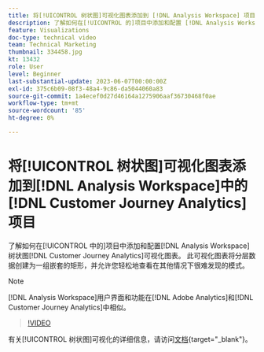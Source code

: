 ```yaml
---
title: 将[!UICONTROL 树状图]可视化图表添加到 [!DNL Analysis Workspace] 项目
description: 了解如何在[!UICONTROL 的]项目中添加和配置 [!DNL Analysis Workspace] 树状图 [!DNL Customer Journey Analytics]可视化图表。
feature: Visualizations
doc-type: technical video
team: Technical Marketing
thumbnail: 334458.jpg
kt: 13432
role: User
level: Beginner
last-substantial-update: 2023-06-07T00:00:00Z
exl-id: 375c6b09-08f3-48a4-9c86-da5044060a83
source-git-commit: 1a4ecef0d27d46164a1275906aaf36730468f0ae
workflow-type: tm+mt
source-wordcount: '85'
ht-degree: 0%

---
```


# 将[!UICONTROL 树状图]可视化图表添加到[!DNL Analysis Workspace]中的[!DNL Customer Journey Analytics]项目

了解如何在[!UICONTROL 中的]项目中添加和配置[!DNL Analysis Workspace]树状图[!DNL Customer Journey Analytics]可视化图表。 此可视化图表将分层数据创建为一组嵌套的矩形，并允许您轻松地查看在其他情况下很难发现的模式。

>[!NOTE]
>
>[!DNL Analysis Workspace]用户界面和功能在[!DNL Adobe Analytics]和[!DNL Customer Journey Analytics]中相似。

>[!VIDEO](https://video.tv.adobe.com/v/334458/?quality=12&learn=on)

有关[!UICONTROL 树状图]可视化的详细信息，请访问[文档](https://experienceleague.adobe.com/docs/analytics-platform/using/cja-workspace/visualizations/treemap.html?lang=zh-Hans){target="_blank"}。
